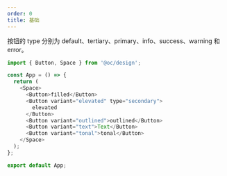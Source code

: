 ```yaml
---
order: 0
title: 基础
---
```


按钮的 type 分别为 default、tertiary、primary、info、success、warning 和 error。

```js
import { Button, Space } from '@oc/design';

const App = () => {
  return (
    <Space>
      <Button>filled</Button>
      <Button variant="elevated" type="secondary">
        elevated
      </Button>
      <Button variant="outlined">outlined</Button>
      <Button variant="text">Text</Button>
      <Button variant="tonal">tonal</Button>
    </Space>
  );
};

export default App;
```
